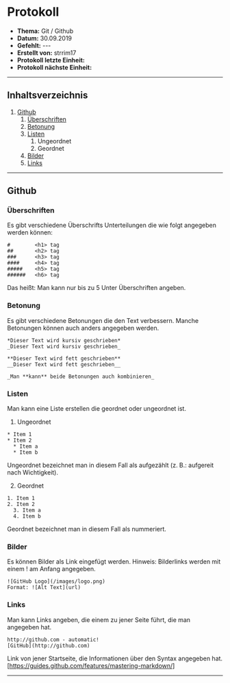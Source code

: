 # Protokoll
* **Thema:** Git / Github
* **Datum:** 30.09.2019
* **Gefehlt:** ---
* **Erstellt von:** strrim17
* **Protokoll letzte Einheit:**
* **Protokoll nächste Einheit:**

------------------------------------------------------------------------------------------------------------------------

## Inhaltsverzeichnis

1. [Github](#github)
   1. [Überschriften](#überschriften)
   2. [Betonung](#betonung)
   3. [Listen](#listen)
      1. Ungeordnet
      2. Geordnet
   4. [Bilder](#bilder)
   5. [Links](#links)

------------------------------------------------------------------------------------------------------------------------

## Github

### Überschriften
Es gibt verschiedene Überschrifts Unterteilungen die wie folgt angegeben werden können:

```
#        <h1> tag
##       <h2> tag
###      <h3> tag
####     <h4> tag
#####    <h5> tag
######   <h6> tag
```

Das heißt: Man kann nur bis zu 5 Unter Überschriften angeben.

### Betonung
Es gibt verschiedene Betonungen die den Text verbessern.
Manche Betonungen können auch anders angegeben werden.

```
*Dieser Text wird kursiv geschrieben*
_Dieser Text wird kursiv geschrieben_

**Dieser Text wird fett geschrieben**
__Dieser Text wird fett geschrieben__

_Man **kann** beide Betonungen auch kombinieren_
```

### Listen
Man kann eine Liste erstellen die geordnet oder ungeordnet ist.

1. Ungeordnet
```
* Item 1
* Item 2
  * Item a
  * Item b
```

Ungeordnet bezeichnet man in diesem Fall als aufgezählt (z. B.: aufgereit nach Wichtigkeit).

2. Geordnet
```
1. Item 1
2. Item 2
  3. Item a
  4. Item b
```

Geordnet bezeichnet man in diesem Fall als nummeriert.

### Bilder
Es können Bilder als Link eingefügt werden. Hinweis: Bilderlinks werden mit einem ! am Anfang angegeben.

```
![GitHub Logo](/images/logo.png)
Format: ![Alt Text](url)
```

### Links
Man kann Links angeben, die einem zu jener Seite führt, die man angegeben hat.

```
http://github.com - automatic!
[GitHub](http://github.com)
```

Link von jener Startseite, die Informationen über den Syntax angegeben hat.
[https://guides.github.com/features/mastering-markdown/]

------------------------------------------------------------------------------------------------------------------------

